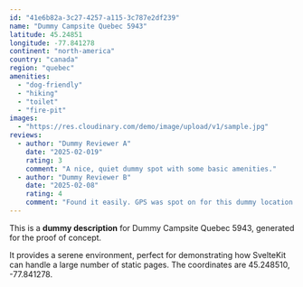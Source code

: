 ```yaml
---
id: "41e6b82a-3c27-4257-a115-3c787e2df239"
name: "Dummy Campsite Quebec 5943"
latitude: 45.24851
longitude: -77.841278
continent: "north-america"
country: "canada"
region: "quebec"
amenities:
  - "dog-friendly"
  - "hiking"
  - "toilet"
  - "fire-pit"
images:
  - "https://res.cloudinary.com/demo/image/upload/v1/sample.jpg"
reviews:
  - author: "Dummy Reviewer A"
    date: "2025-02-019"
    rating: 3
    comment: "A nice, quiet dummy spot with some basic amenities."
  - author: "Dummy Reviewer B"
    date: "2025-02-08"
    rating: 4
    comment: "Found it easily. GPS was spot on for this dummy location."
---
```


This is a **dummy description** for Dummy Campsite Quebec 5943, generated for the proof of concept.

It provides a serene environment, perfect for demonstrating how SvelteKit can handle a large number of static pages. The coordinates are 45.248510, -77.841278.
